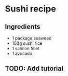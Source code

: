 # Sushi recipe

## Ingredients
- 1 package seaweed
- 100g sushi rice
- 1 salmon fillet
- 1 avocado

## TODO: Add tutorial
